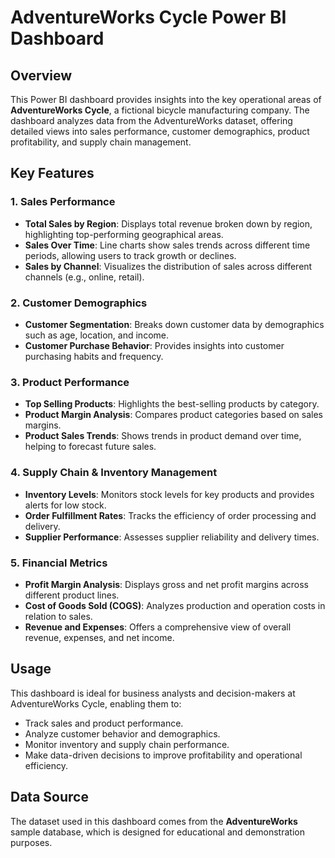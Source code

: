 # AdventureWorks Cycle Power BI Dashboard

## Overview
 
This Power BI dashboard provides insights into the key operational areas of **AdventureWorks Cycle**, a fictional bicycle manufacturing company. The dashboard analyzes data from the AdventureWorks dataset, offering detailed views into sales performance, customer demographics, product profitability, and supply chain management. 

## Key Features 

### 1. Sales Performance
- **Total Sales by Region**: Displays total revenue broken down by region, highlighting top-performing geographical areas.
- **Sales Over Time**: Line charts show sales trends across different time periods, allowing users to track growth or declines.
- **Sales by Channel**: Visualizes the distribution of sales across different channels (e.g., online, retail).

### 2. Customer Demographics
- **Customer Segmentation**: Breaks down customer data by demographics such as age, location, and income.
- **Customer Purchase Behavior**: Provides insights into customer purchasing habits and frequency.

### 3. Product Performance
- **Top Selling Products**: Highlights the best-selling products by category.
- **Product Margin Analysis**: Compares product categories based on sales margins.
- **Product Sales Trends**: Shows trends in product demand over time, helping to forecast future sales.

### 4. Supply Chain & Inventory Management
- **Inventory Levels**: Monitors stock levels for key products and provides alerts for low stock.
- **Order Fulfillment Rates**: Tracks the efficiency of order processing and delivery.
- **Supplier Performance**: Assesses supplier reliability and delivery times.

### 5. Financial Metrics
- **Profit Margin Analysis**: Displays gross and net profit margins across different product lines.
- **Cost of Goods Sold (COGS)**: Analyzes production and operation costs in relation to sales.
- **Revenue and Expenses**: Offers a comprehensive view of overall revenue, expenses, and net income.

## Usage

This dashboard is ideal for business analysts and decision-makers at AdventureWorks Cycle, enabling them to:
- Track sales and product performance.
- Analyze customer behavior and demographics.
- Monitor inventory and supply chain performance.
- Make data-driven decisions to improve profitability and operational efficiency. 

## Data Source
The dataset used in this dashboard comes from the **AdventureWorks** sample database, which is designed for educational and demonstration purposes.
